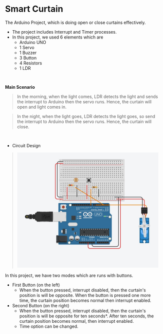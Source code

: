 # **Smart Curtain**

The Arduino Project, which is doing open or close curtains effectively. 
* The project includes Interrupt and Timer processes.
* In this project, we used 6 elements which are
  * Arduino UNO
  * 1 Servo
  * 1 Buzzer
  * 3 Button
  * 4 Resistors
  * 1 LDR

 <br>
  
 **Main Scenario**
  
>In the morning, when the light comes, LDR detects the light and sends the interrupt to Arduino then the servo runs. Hence, the curtain will open and light comes in. 

>In the night, when the light goes, LDR detects the light goes, so send the interrupt to Arduino then the servo runs. Hence, the curtain will close.

<br>

* Circuit Design

> <img src="./ArduinoCircuit.jpg" alt="Unbalanced Data"/>


In this project, we have two modes which are runs with buttons.
*  First Button (on the left)
   *  When the button pressed, interrupt disabled, then the curtain's position is will be opposite. When the button is pressed one more time, the curtain position becomes normal then interrupt enabled.
* Second Button (on the right)
  * When the button pressed, interrupt disabled, then the curtain's position is will be opposite for ten seconds*. After ten seconds, the curtain position becomes normal, then interrupt enabled.
  * Time option can be changed.